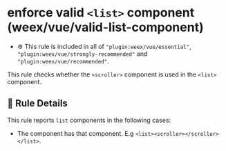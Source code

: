 # enforce valid `<list>` component (weex/vue/valid-list-component)

- :gear: This rule is included in all of `"plugin:weex/vue/essential"`, `"plugin:weex/vue/strongly-recommended"` and `"plugin:weex/vue/recommended"`.

This rule checks whether the `<scroller>` component is used in the `<list>` component.

## :book: Rule Details

This rule reports `list` components in the following cases:

- The component has that component. E.g `<list><scroller></scroller></list>`.
